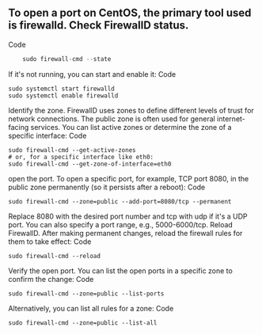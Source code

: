 ## To open a port on CentOS, the primary tool used is firewalld. Check FirewallD status.

Code
```python
    sudo firewall-cmd --state
```
If it's not running, you can start and enable it:
Code

    sudo systemctl start firewalld
    sudo systemctl enable firewalld
Identify the zone.
FirewallD uses zones to define different levels of trust for network connections. The public zone is often used for general internet-facing services. You can list active zones or determine the zone of a specific interface:
Code

    sudo firewall-cmd --get-active-zones
    # or, for a specific interface like eth0:
    sudo firewall-cmd --get-zone-of-interface=eth0
open the port.
To open a specific port, for example, TCP port 8080, in the public zone permanently (so it persists after a reboot):
Code

    sudo firewall-cmd --zone=public --add-port=8080/tcp --permanent
Replace 8080 with the desired port number and tcp with udp if it's a UDP port. You can also specify a port range, e.g., 5000-6000/tcp. Reload FirewallD.
After making permanent changes, reload the firewall rules for them to take effect:
Code

    sudo firewall-cmd --reload
Verify the open port.
You can list the open ports in a specific zone to confirm the change:
Code

    sudo firewall-cmd --zone=public --list-ports
Alternatively, you can list all rules for a zone:
Code

    sudo firewall-cmd --zone=public --list-all
